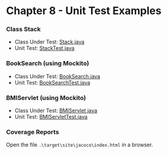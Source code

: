 # Chapter 8 - Unit Test Examples

### Class Stack

- Class Under Test:
  [Stack.java](./src/main/java/org/softengbook/chapter8/Stack.java)
- Unit Test:
[StackTest.java](./src/main/java/org/softengbook/chapter8/StackTest.java)
  
### BookSearch (using Mockito)

- Class Under Test:
  [BookSearch.java](./src/main/java/org/softengbook/chapter8/BookSearch.java)
- Unit Test:
  [BookSearchTest.java](./src/test/java/org/softengbook/chapter8/BookSearchTest.java)

 ### BMIServlet (using Mockito)

- Class Under Test:
  [BMIServlet.java](./src/main/java/org/softengbook/chapter8/BMIServlet.java)
- Unit Test:
  [BMIServletTest.java](./src/test/java/org/softengbook/chapter8/BMIServletTest.java)


### Coverage Reports

Open the file `.\target\site\jacoco\index.html` in a browser.

